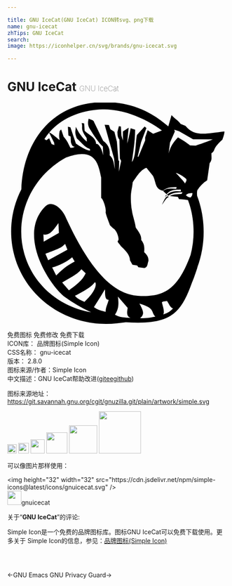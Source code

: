 ```yaml
---

title: GNU IceCat(GNU IceCat) ICON转svg、png下载
name: gnu-icecat
zhTips: GNU IceCat
search: 
image: https://iconhelper.cn/svg/brands/gnu-icecat.svg

---
```


# GNU IceCat  <small style="font-size: 60%;font-weight: 100">GNU IceCat</small>

<div id="svg" class="svg-wrap">
<svg role="img" viewBox="0 0 24 24" xmlns="http://www.w3.org/2000/svg"><title>GNU IceCat icon</title><path d="M10.436-0.055C10.07-0.049,9.692-0.025,9.297,0.02C4.501,0.562,1.685,4.556,1.522,9.399 c-1.123,2.201-1.453,4.791-0.724,7.324c1.396,4.853,6.216,7.785,11.169,7.204l0.909-0.107c4.956,0.327,6.013-1.024,7.199-4.318 c0.125-0.272,0.306-0.77,0.569-1.574c0.007-0.038,0.016-0.077,0.021-0.096c0.789-2.152,0.905-4.582,0.24-6.891 c-0.08-0.277-0.171-0.548-0.273-0.812c-0.03-0.19-0.024-0.42,0.009-0.6c0.29-0.475,0.65-0.833,1.079-1.1l0.273-1.876 c0.287-0.323,0.177-0.601,0.19-1.061c0.167-0.079,0.259-0.214,0.329-0.43c0.077-0.238,0.448-0.688,0.863-1.037 c0.064-0.189,0.224-0.574,0.222-0.895c-1.988,0.227-3.237,0.609-4.235-0.612L18.829,2.31c-0.24-0.372-0.672-0.585-0.981-0.951 l-0.35,1.213C17.067,2.305,14.749-0.124,10.436-0.055L10.436-0.055z M10.577,0.741c2.595,0.037,4.973,1.347,6.221,2.285 l-0.951,0.355l-0.599-0.382l-0.27,0.788v0.326L14.244,5.88l-0.08-0.027l0.379-1.577l0.572-1.52l-0.192-0.163l-0.842,0.922 c-0.179,0.981-0.09,2.364-0.542,2.937c0.141-1.152,0.341-2.159,0.353-3.506l-0.489-0.163c-0.113,0.596-0.265,1.278-0.382,1.657 l0.163-1.71L12.56,3.135v0.978l-0.163-0.542l-0.056-0.978l-0.216-0.029l-0.163,0.625c0.028,0.272-0.015,0.543,0.216,0.815 l0.056,2.066l0.134,0.246l-0.243,1.168l0.027-1.141l-0.08-0.08L11.908,4.25l-0.273-1.088L11.2,2.892L11.037,2.43l-0.462-0.029 l1.034,3.698l0.08,1.112c-0.118-0.527-0.113-1.102-0.569-1.494c0.045-0.553-0.036-1.095-0.708-1.577L9.434,2.131 C9.4,1.893,9.067,1.854,8.835,1.749c-0.07,0.32-0.131,0.643,0.083,1.034c0.489,0.777,0.978,1.559,1.467,1.983l0.027,0.951 C10.251,4.84,9.809,4.367,9.65,4.495C9.645,3.78,8.858,3.513,8.402,3.055L8.346,2.267l-0.27-0.056 c0.169,0.533-0.219,0.571,0.542,1.63l0.027,0.382c-0.29-0.197-0.579-0.565-0.868-0.978L7.424,2.62 c0.037,0.428-0.175,0.524,0.134,1.277c0.456,0.396,0.866,0.977,1.387,1.114c0,0,0.109,0.19,0,0.19 c-0.109,0-0.326-0.083-0.326-0.083c-0.3-0.137-0.586-0.26-1.168-0.679L6.853,2.673L6.58,2.62l0.056,0.951l0.243,0.107l0.027,0.625 c0.106,0.371,0.228,0.518,0.409,0.462C7.213,4.89,7.094,4.917,6.853,4.902C6.651,4.524,6.528,4.155,6.118,3.707l-0.27-0.788 L5.685,3.082c-0.059,0.296-0.085,0.61,0,0.978C5.42,3.903,5.027,3.467,4.56,3.24c1.534-1.78,3.904-2.462,5.766-2.496 C10.41,0.742,10.494,0.74,10.577,0.741L10.577,0.741z M18.147,2.935l0.518,0.171l1.518,0.866l2.151,0.019 c-0.617,0.242-1.377,0.526-1.862,0.673l-0.615-0.019c-0.486-0.414-0.876-0.613-1.312-0.876c-0.528,0.553-0.839,1.035-1.013,1.74 l0.152-1.192l0.521-1.173L18.147,2.935z M4.539,3.266l0.548,1.093l0.027,0.243L4.814,4.495L4.544,3.87L4.245,4.087L4.028,3.958 C4.184,3.712,4.356,3.481,4.539,3.266z M8.066,5.58c1.617-0.037,1.873,1.306,2.132,2.549v2.229 c0.186,0.018,0.568,1.138,0.489,1.494c-0.045,0.204,0.489,1.425,0.452,1.43c0.288,0.278,0.235,0.248,0.465,0.425 c0.317,0.244,0.604,1.136,0.428,1.267c-0.168,0.124,0.221,0.402,0.313,0.601c0.568,0.507,0.989,1.016,0.981,1.523l0.27,0.489 l0.516,0.08l0.136,0.192l0.652,0.08c0.375-0.081,0.32-0.486,0.436-0.762c0.022-0.279-0.058-0.6-0.462-0.951 c0.021-0.422,0.074-0.838-0.326-1.331c0.057-0.504-0.311-0.922-0.599-1.357c-0.035-0.374-0.197-0.885-0.321-1.381 c-0.061-0.245-0.09-0.498-0.139-0.74c-0.182-1.677,0.058-1.866,0.134-2.771c0.62-0.932,0.945-1.379,1.496-1.577l0.705,0.871 c0.348,0.633,0.199,1.444,1.061,1.603l0.021,0.021c0.44-0.397,1.023-0.384,1.497-0.396l-0.057,0.188 c-0.571-0.06-1.038-0.074-1.424,0.216l0.385,0.374c0.413-0.536,0.982-0.5,1.542-0.521l0.006,0.207 c-0.605-0.08-1.184,0.021-1.497,0.362l0.123,0.118h0.005c0.466-0.364,1.024-0.384,1.552-0.39l-0.104,0.184 c-0.53,0.043-0.895,0.007-1.274,0.23c0.293,0.031,0.588,0.057,0.882,0.086l0.11,0.243l0.679,0.056 c0.119,0.03,0.216,0.043,0.302,0.045c0.083,0.221,0.158,0.445,0.224,0.676c0.504,1.751,0.502,3.588,0.059,5.283 c-1.359,3.648-2.804,4.625-5.742,4.428c-3.067-0.206-5.543-3.614-7.725-8.283c-0.476-1.295-1.641-2.116-2.318-1.424 c-3.08,3.063,0.395,8.51,2.104,9.825c0.957,0.692,1.924,1.245,2.878,1.673c-3.388-0.564-6.284-2.92-7.263-6.322 C0.668,12.32,2.619,8.027,6.345,5.973c0.004-0.001,0.01-0.004,0.013-0.005C7.055,5.708,7.613,5.591,8.066,5.58L8.066,5.58z M18.31,7.625c0.294,0.045,0.84,0.366,1.139,0.665c0.09,0.244-0.136,0.354-0.12,0.497c0.008,0.024,0.004,0.032,0.003,0.032 c-0.001-0.011-0.002-0.021-0.003-0.032C19.305,8.715,18.908,8.227,18.31,7.625z M20.118,9.811 c-0.002,0.253-0.083,0.341-0.192,0.476c-0.111,0.009-0.39-0.075-0.513-0.251C19.598,9.823,19.882,9.825,20.118,9.811z M17.277,9.983c-0.059,0.071-0.086,0.157-0.156,0.306c0.091-0.14,0.146-0.201,0.207-0.245L17.277,9.983z M17.419,10.159 c-0.225,0.063-0.387,0.419-0.613,0.923c0.241-0.297,0.407-0.718,0.746-0.852L17.419,10.159z M5.551,13.076l0.053,1.058 l-1.657,0.951l-0.027-0.788C4.612,14.476,5.071,13.736,5.551,13.076z M6.286,15.331l0.243,0.625l-2.092,1.141l-0.299-0.708 C6.233,15.623,5.873,15.629,6.286,15.331z M7.045,16.771l0.273,0.462c-0.788,0.389-1.438,0.914-2.009,1.52l-0.436-0.868 C5.663,17.646,6.406,17.313,7.045,16.771z M8.052,18.075l0.462,0.436c-0.362,0.811-1.11,1.315-1.822,1.846L5.96,19.515 C6.679,19.046,7.591,18.673,8.052,18.075z M9.595,19.582c0.073,0.433-0.222,1.076-1.216,2.026 c-0.387-0.174-0.787-0.337-1.034-0.652c1.61-0.816,2.024-1.255,2.143-1.471C9.53,19.479,9.6,19.517,9.595,19.582L9.595,19.582z M10.607,20.25c0.037,0.383-0.041,0.831,0.19,1.085l0.216,0.056c-0.114,0.471-0.341,0.823-0.326,1.294 c-0.859-0.208-0.954-0.297-1.277-0.506C10.408,20.627,10.599,20.262,10.607,20.25L10.607,20.25z M12.018,21.036l1.061,1.224 c-0.107,0.585-0.098,0.934,0.299,1.087c-0.6-0.033-1.188-0.04-1.683-0.345C12.125,22.363,12.118,21.791,12.018,21.036z M17.355,21.512c0.308,0.469,0.349,0.707,0.657,0.815c-0.406,0.394-0.589,0.471-1.066,0.652c0.15-0.304,0.001-0.73-0.134-1.248 C16.712,21.539,17.213,21.555,17.355,21.512z M14.356,21.797c1.79,0.534,1.183,0.874,1.732,1.408 c-0.472,0.099-0.905,0.205-1.659,0.163C14.985,22.956,14.731,22.496,14.356,21.797z"/></svg>
</div>
<detail full-name='gnu-icecat'></detail>

<div class="detail-page">
<p>
<span><span class="badge-success badge">免费图标</span> <span class="badge-success badge">免费修改</span>  <span class="badge-success badge">免费下载</span> </span>
<br/>
<span>
ICON库：
<span class="badge-secondary badge">品牌图标(Simple Icon)</span> 
</span>
<br/>
<span>
CSS名称：
<span class="badge-secondary badge">gnu-icecat</span> 
</span>

<br/>
<span>
版本：
<span class="badge-secondary badge">2.8.0</span> 
</span>
<br/>
<span>图标来源/作者：<span class="badge-light badge">Simple Icon</span></span> 
<br/>
<span class="zh-detail">中文描述：<span class="badge-primary badge">GNU IceCat</span><span class="help-link"><span>帮助改进</span>(<a href="https://gitee.com/liuwave/icon-helper/edit/master/json/brands/gnu-icecat.json" target="_blank" rel="noopener noreferrer">gitee</a><a href="https://github.com/liuwave/icon-helper/edit/master/json/brands/gnu-icecat.json" target="_blank" rel="noopener noreferrer">github</a></span>)</span><br/>
</p>
</div><div class="description description alert alert-light"><p>图标来源地址：<a href="https://git.savannah.gnu.org/cgit/gnuzilla.git/plain/artwork/simple.svg" target="_blank" rel="noopener noreferrer">https://git.savannah.gnu.org/cgit/gnuzilla.git/plain/artwork/simple.svg</a></p></div>
<div class="alert alert-dark">
<img height="21" width="21" src="https://cdn.jsdelivr.net/npm/simple-icons@latest/icons/gnuicecat.svg" />
<img height="24" width="24" src="https://cdn.jsdelivr.net/npm/simple-icons@latest/icons/gnuicecat.svg" />
<img height="32" width="32" src="https://cdn.jsdelivr.net/npm/simple-icons@latest/icons/gnuicecat.svg" />
<img height="48" width="48" src="https://cdn.jsdelivr.net/npm/simple-icons@latest/icons/gnuicecat.svg" />
<img height="64" width="64" src="https://cdn.jsdelivr.net/npm/simple-icons@latest/icons/gnuicecat.svg" />
<img height="96" width="96" src="https://cdn.jsdelivr.net/npm/simple-icons@latest/icons/gnuicecat.svg" />

</div>
<div>
  <p>可以像图片那样使用：    
  </p>
  <div class="alert alert-primary" style="font-size: 14px">
    &lt;img height="32" width="32" src="https://cdn.jsdelivr.net/npm/simple-icons@latest/icons/gnuicecat.svg" /&gt;
    <copy-btn content='<img height="32" width="32" src="https://cdn.jsdelivr.net/npm/simple-icons@latest/icons/gnuicecat.svg" />'></copy-btn>
  </div>
  <div class="alert alert-secondary">
    <img height="32" width="32" src="https://cdn.jsdelivr.net/npm/simple-icons@latest/icons/gnuicecat.svg" />gnuicecat
    <copy-btn content="gnuicecat" btn-title="复制图标名称"></copy-btn>
  </div>
</div>
<div class="icon-detail__container">
<p>关于“<b>GNU IceCat</b>”的评论:</p>
</div>
<Vssue title="关于“GNU IceCat”的评论" />
<div><p>Simple Icon是一个免费的品牌图标库。图标GNU IceCat可以免费下载使用。更多关于  Simple Icon的信息，参见：<a target="_blank" href="https://iconhelper.cn/brands.html">品牌图标(Simple Icon)</a>
</p></div>


<div style="padding:2rem 0 " class="page-nav"><p class="inner"><span class="prev">←<router-link to="/icon/gnu-emacs.html">GNU Emacs</router-link></span> <span class="next"><router-link to="/icon/gnu-privacy-guard.html">GNU Privacy Guard</router-link>→</span></p></div>
